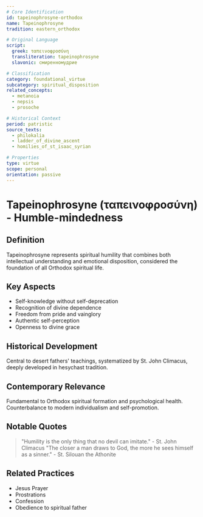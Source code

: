 ```yaml
---
# Core Identification
id: tapeinophrosyne-orthodox
name: Tapeinophrosyne
tradition: eastern_orthodox

# Original Language
script:
  greek: ταπεινοφροσύνη
  transliteration: tapeinophrosyne
  slavonic: смиренномудрие

# Classification
category: foundational_virtue
subcategory: spiritual_disposition
related_concepts:
  - metanoia
  - nepsis
  - prosoche

# Historical Context
period: patristic
source_texts:
  - philokalia
  - ladder_of_divine_ascent
  - homilies_of_st_isaac_syrian

# Properties
type: virtue
scope: personal
orientation: passive
---
```


# Tapeinophrosyne (ταπεινοφροσύνη) - Humble-mindedness

## Definition
Tapeinophrosyne represents spiritual humility that combines both intellectual understanding and emotional disposition, considered the foundation of all Orthodox spiritual life.

## Key Aspects
- Self-knowledge without self-deprecation
- Recognition of divine dependence
- Freedom from pride and vainglory
- Authentic self-perception
- Openness to divine grace

## Historical Development
Central to desert fathers' teachings, systematized by St. John Climacus, deeply developed in hesychast tradition.

## Contemporary Relevance
Fundamental to Orthodox spiritual formation and psychological health. Counterbalance to modern individualism and self-promotion.

## Notable Quotes
> "Humility is the only thing that no devil can imitate." - St. John Climacus
> "The closer a man draws to God, the more he sees himself as a sinner." - St. Silouan the Athonite

## Related Practices
- Jesus Prayer
- Prostrations
- Confession
- Obedience to spiritual father
